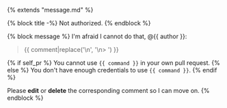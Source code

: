 {% extends "message.md" %}

{% block title -%}
Not authorized.
{% endblock %}

{% block message %}
I'm afraid I cannot do that, @{{ author }}:

> {{ comment|replace('\n', '\n> ') }}

{% if self_pr %}
You cannot use `{{ command }}` in your own pull request.
{% else %}
You don't have enough credentials to use `{{ command }}`.
{% endif %}

Please **edit** or **delete** the corresponding comment so I can move on.
{% endblock %}
